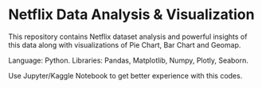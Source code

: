 # Netflix Data Analysis & Visualization

This repository contains Netflix dataset analysis and powerful insights of this data along with visualizations of Pie Chart, Bar Chart and Geomap.

Language: Python. 
Libraries: Pandas, Matplotlib, Numpy, Plotly, Seaborn.

Use Jupyter/Kaggle Notebook to get better experience with this codes. 
